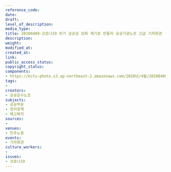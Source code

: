 ```yaml
---
reference_code: 
date: 
draft: 
level_of_description: 
media_type: 
title: 20200409-코로나19 위기 공공성 강화 계기로 만들자 공공기관노조 긴급 기자회견
description: 
weight: 
modified_at: 
created_at: 
link: 
public_access_status: 
copyright_status: 
components:
- https://kctu-photo.s3.ap-northeast-2.amazonaws.com/2020년/4월/20200409-코로나19+위기+공공성+강화+계기로+만들자+공공기관노조+긴급+기자회견/_DSC3564.jpg
tags:
- 
creators:
- 공공운수노조
subjects:
- 공공부문
- 정치정책
- 해고복직
sources:
- 
venues:
- 민주노총
events:
- 기자회견
culture_workers:
- 
issues:
- 코로나19
---
```

